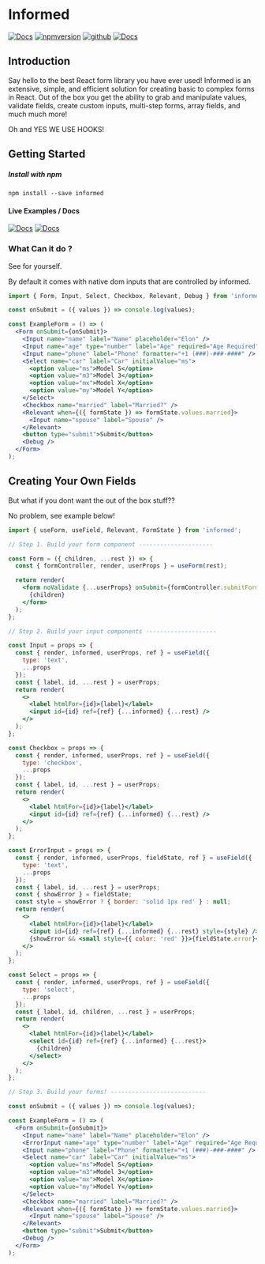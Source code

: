 # Informed

[![Docs](https://badgen.net/badge/V4/Docs/purple)](https://joepuzzo.github.io/informed)
[![npmversion](https://img.shields.io/npm/v/informed.svg)](https://www.npmjs.com/package/informed)
[![github](https://badgen.net/badge/gihub/main/green?icon=github)](https://github.com/joepuzzo/informed)
[![Docs](https://badgen.net/badge/V3/Docs/red)](https://61af80ffc6bc460007bf9ec7--joepuzzo-informed.netlify.app/)

<!-- [![Discord](https://img.shields.io/discord/676066734746370058)](https://discord.gg/zpF5wA) -->

<!-- [![Build Status](https://travis-ci.org/joepuzzo/informed.svg?branch=master)](https://travis-ci.org/joepuzzo/informed)
[![Coverage Status](https://coveralls.io/repos/github/joepuzzo/informed/badge.svg?branch=master)](https://coveralls.io/github/joepuzzo/informed?branch=master)
[![Minzipped-Size](https://badgen.net/bundlephobia/minzip/informed)](https://bundlephobia.com/result?p=informed) -->

## Introduction

Say hello to the best React form library you have ever used! Informed is an extensive, simple, and efficient solution for creating basic to complex forms in React. Out of the box you get the ability to grab and manipulate values, validate fields, create custom inputs, multi-step forms, array fields, and much much more!

Oh and YES WE USE HOOKS!

## Getting Started

##### Install with npm

```
npm install --save informed
```

#### Live Examples / Docs

[![Docs](https://badgen.net/badge/V4/Docs/purple)](https://joepuzzo.github.io/informed)
[![Docs](https://badgen.net/badge/V3/Docs/red)](https://61af80ffc6bc460007bf9ec7--joepuzzo-informed.netlify.app/)

### What Can it do ?

See for yourself.

By default it comes with native dom inputs that are controlled by informed.

```jsx
import { Form, Input, Select, Checkbox, Relevant, Debug } from 'informed';

const onSubmit = ({ values }) => console.log(values);

const ExampleForm = () => (
  <Form onSubmit={onSubmit}>
    <Input name="name" label="Name" placeholder="Elon" />
    <Input name="age" type="number" label="Age" required="Age Required" />
    <Input name="phone" label="Phone" formatter="+1 (###)-###-####" />
    <Select name="car" label="Car" initialValue="ms">
      <option value="ms">Model S</option>
      <option value="m3">Model 3</option>
      <option value="mx">Model X</option>
      <option value="my">Model Y</option>
    </Select>
    <Checkbox name="married" label="Married?" />
    <Relevant when={({ formState }) => formState.values.married}>
      <Input name="spouse" label="Spouse" />
    </Relevant>
    <button type="submit">Submit</button>
    <Debug />
  </Form>
);
```

## Creating Your Own Fields

But what if you dont want the out of the box stuff??

No problem, see example below!

```jsx
import { useForm, useField, Relevant, FormState } from 'informed';

// Step 1. Build your form component ---------------------

const Form = ({ children, ...rest }) => {
  const { formController, render, userProps } = useForm(rest);

  return render(
    <form noValidate {...userProps} onSubmit={formController.submitForm}>
      {children}
    </form>
  );
};

// Step 2. Build your input components --------------------

const Input = props => {
  const { render, informed, userProps, ref } = useField({
    type: 'text',
    ...props
  });
  const { label, id, ...rest } = userProps;
  return render(
    <>
      <label htmlFor={id}>{label}</label>
      <input id={id} ref={ref} {...informed} {...rest} />
    </>
  );
};

const Checkbox = props => {
  const { render, informed, userProps, ref } = useField({
    type: 'checkbox',
    ...props
  });
  const { label, id, ...rest } = userProps;
  return render(
    <>
      <label htmlFor={id}>{label}</label>
      <input id={id} ref={ref} {...informed} {...rest} />
    </>
  );
};

const ErrorInput = props => {
  const { render, informed, userProps, fieldState, ref } = useField({
    type: 'text',
    ...props
  });
  const { label, id, ...rest } = userProps;
  const { showError } = fieldState;
  const style = showError ? { border: 'solid 1px red' } : null;
  return render(
    <>
      <label htmlFor={id}>{label}</label>
      <input id={id} ref={ref} {...informed} {...rest} style={style} />
      {showError && <small style={{ color: 'red' }}>{fieldState.error}</small>}
    </>
  );
};

const Select = props => {
  const { render, informed, userProps, ref } = useField({
    type: 'select',
    ...props
  });
  const { label, id, children, ...rest } = userProps;
  return render(
    <>
      <label htmlFor={id}>{label}</label>
      <select id={id} ref={ref} {...informed} {...rest}>
        {children}
      </select>
    </>
  );
};

// Step 3. Build your forms! ---------------------------

const onSubmit = ({ values }) => console.log(values);

const ExampleForm = () => (
  <Form onSubmit={onSubmit}>
    <Input name="name" label="Name" placeholder="Elon" />
    <ErrorInput name="age" type="number" label="Age" required="Age Required" />
    <Input name="phone" label="Phone" formatter="+1 (###)-###-####" />
    <Select name="car" label="Car" initialValue="ms">
      <option value="ms">Model S</option>
      <option value="m3">Model 3</option>
      <option value="mx">Model X</option>
      <option value="my">Model Y</option>
    </Select>
    <Checkbox name="married" label="Married?" />
    <Relevant when={({ formState }) => formState.values.married}>
      <Input name="spouse" label="Spouse" />
    </Relevant>
    <button type="submit">Submit</button>
    <Debug />
  </Form>
);
```
